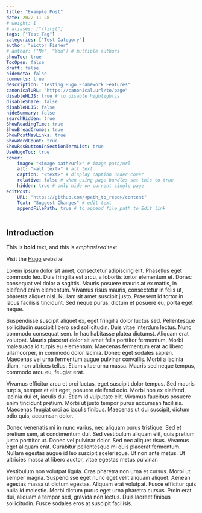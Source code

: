 ```yaml
---
title: "Example Post"
date: 2022-11-28
# weight: 1
# aliases: ["/first"]
tags: ["Test Tag"]
categories: ["Test Category"]
author: "Victor Fisher"
# author: ["Me", "You"] # multiple authors
showToc: true
TocOpen: false
draft: false
hidemeta: false
comments: true
description: "Testing Hugo Framework Features"
canonicalURL: "https://canonical.url/to/page"
disableHLJS: true # to disable highlightjs
disableShare: false
disableHLJS: false
hideSummary: false
searchHidden: true
ShowReadingTime: true
ShowBreadCrumbs: true
ShowPostNavLinks: true
ShowWordCount: true
ShowRssButtonInSectionTermList: true
UseHugoToc: true
cover:
    image: "<image path/url>" # image path/url
    alt: "<alt text>" # alt text
    caption: "<text>" # display caption under cover
    relative: false # when using page bundles set this to true
    hidden: true # only hide on current single page
editPost:
    URL: "https://github.com/<path_to_repo>/content"
    Text: "Suggest Changes" # edit text
    appendFilePath: true # to append file path to Edit link
---
```

## Introduction

This is **bold** text, and this is *emphasized* text.

Visit the [Hugo](https://gohugo.io) website!

Lorem ipsum dolor sit amet, consectetur adipiscing elit. Phasellus eget commodo leo. Duis fringilla est arcu, a lobortis tortor elementum et. Donec consequat vel dolor a sagittis. Mauris posuere mauris at ex mattis, in eleifend enim elementum. Vivamus risus mauris, consectetur in felis ut, pharetra aliquet nisl. Nullam sit amet suscipit justo. Praesent id tortor in lacus facilisis tincidunt. Sed neque purus, dictum et posuere eu, porta eget neque.

Suspendisse suscipit aliquet ex, eget fringilla dolor luctus sed. Pellentesque sollicitudin suscipit libero sed sollicitudin. Duis vitae interdum lectus. Nunc commodo consequat sem. In hac habitasse platea dictumst. Aliquam erat volutpat. Mauris placerat dolor sit amet felis porttitor fermentum. Morbi malesuada id turpis eu elementum. Maecenas fermentum erat ac libero ullamcorper, in commodo dolor lacinia. Donec eget sodales sapien. Maecenas vel urna fermentum augue pulvinar convallis. Morbi a lacinia diam, non ultrices tellus. Etiam vitae urna massa. Mauris sed neque tempus, commodo arcu eu, feugiat erat.

Vivamus efficitur arcu et orci luctus, eget suscipit dolor tempus. Sed mauris turpis, semper et elit eget, posuere eleifend odio. Morbi non ex eleifend, lacinia dui et, iaculis dui. Etiam id vulputate elit. Vivamus faucibus posuere enim tincidunt pretium. Morbi ut justo tempor purus accumsan facilisis. Maecenas feugiat orci ac iaculis finibus. Maecenas ut dui suscipit, dictum odio quis, accumsan dolor.

Donec venenatis mi in nunc varius, nec aliquam purus tristique. Sed et pretium sem, at condimentum dui. Sed vestibulum aliquam elit, quis pretium justo porttitor ut. Donec vel pulvinar dolor. Sed nec aliquet risus. Vivamus eget aliquam erat. Curabitur pellentesque mi quis placerat fermentum. Nullam egestas augue id leo suscipit scelerisque. Ut non ante metus. Ut ultricies massa at libero auctor, vitae egestas metus pulvinar.

Vestibulum non volutpat ligula. Cras pharetra non urna et cursus. Morbi ut semper magna. Suspendisse eget nunc eget velit aliquam aliquet. Aenean egestas massa ut dictum egestas. Aliquam erat volutpat. Fusce efficitur quis nulla id molestie. Morbi dictum purus eget urna pharetra cursus. Proin erat dui, aliquam a tempor sed, gravida non lectus. Duis laoreet finibus sollicitudin. Fusce sodales eros at suscipit facilisis.